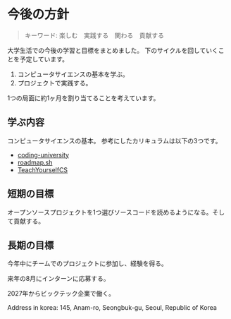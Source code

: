 # 今後の方針

>キーワード: 楽しむ　実践する　関わる　貢献する

大学生活での今後の学習と目標をまとめました。
下のサイクルを回していくことを予定しています。

1. コンピュータサイエンスの基本を学ぶ。
2. プロジェクトで実践する。

1つの局面に約1ヶ月を割り当てることを考えています。

## 学ぶ内容

コンピュータサイエンスの基本。
参考にしたカリキュラムは以下の3つです。

- [coding-university](https://github.com/jwasham/coding-interview-university?tab=readme-ov-file#interview-prep-books)
- [roadmap.sh](https://roadmap.sh/get-started)
- [TeachYourselfCS](https://github.com/ralphplumley/TeachYourselfCS-JP/blob/main/%E6%97%A5%E6%9C%AC%E8%AA%9E.md)

## 短期の目標

オープンソースプロジェクトを1つ選びソースコードを読めるようになる。そして貢献する。

## 長期の目標

今年中にチームでのプロジェクトに参加し、経験を得る。

来年の8月にインターンに応募する。

2027年からビックテック企業で働く。

Address in korea:
145, Anam-ro, Seongbuk-gu, Seoul, Republic of Korea

